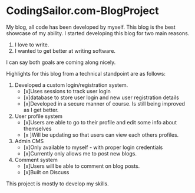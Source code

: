 CodingSailor.com-BlogProject
============================

My blog, all code has been developed by myself. This blog is the best showcase of my ability.
I started developing this blog for two main reasons.
 1. I love to write.
 2. I wanted to get better at writing software.

I can say both goals are coming along nicely.

Highlights for this blog from a technical standpoint are as follows:
 
 1. Developed a custom login/registration system.
    - [x]Uses sessions to track user login
    - [x]database to store user login and new user registration details
    - [x]Developed in a secure manner of course. Is still being improved as I get better.
 2. User profile system
    - [x]Users are able to go to their profile and edit some info about themselves
    - [x ]Will be updating so that users can view each others profiles.
 3. Admin CMS
    - [x]Only available to myself - with proper login credentials
    - [x]Currently only allows me to post new blogs.
 4. Comment system
    - [x]Users will be able to comment on blog posts.
    - [x]Built on Discuss
    
This project is mostly to develop my skills.
